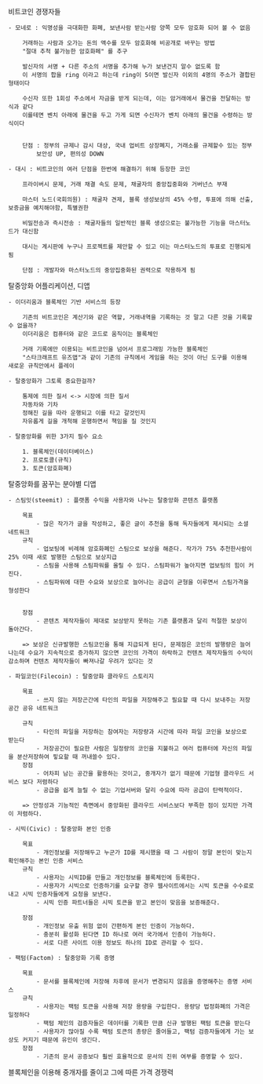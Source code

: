 비트코인 경쟁자들

	- 모네로 : 익명성을 극대화한 화폐, 보낸사람 받는사람 양쪽 모두 암호화 되어 볼 수 없음

		거래하는 사람과 오가는 돈의 액수를 모두 암호화해 비공개로 바꾸는 방법
		"절대 추척 불가능한 암호화페" 를 추구

		발신자의 서명 + 다른 주소의 서명을 추가해 누가 보낸건지 알수 없도록 함
		이 서명의 합을 ring 이라고 하는데 ring이 5이면 발신자 이외의 4명의 주소가 결합된 형태이다

		수신자 또한 1회성 주소에서 자금을 받게 되는데, 이는 암거래에서 물건을 전달하는 방식과 같다
		이를테면 벤치 아래에 물건을 두고 가게 되면 수신자가 벤치 아래의 물건을 수령하는 방식이다


		단점 : 정부의 규제나 감시 대상, 국내 업비트 상장폐지, 거래소를 규제할수 있는 정부
			보안성 UP, 편의성 DOWN
	
	- 대시 : 비트코인의 여러 단점을 한번에 해결하기 위해 등장한 코인

		프라이버시 문제, 거래 채결 속도 문제, 채굴자의 중앙집중화와 거버넌스 부재

		마스터 노드(국회의원) : 채굴자 견제, 블록 생성보상의 45% 수령, 투표에 의해 선출, 보증금을 예치해야함, 특별권한

		비밀전송과 즉시전송 : 채굴자들의 일반적인 블록 생성으로는 불가능한 기능을 마스터노드가 대신함

		대시는 계시판에 누구나 프로젝트를 제안할 수 있고 이는 마스터노드의 투표로 진행되게 됨

		단점 : 개발자와 마스터노드의 중앙집중화된 권력으로 작용하게 됨
		
		

탈중앙화 어플리케이션, 디앱

	- 이더리움과 블록체인 기반 서비스의 등장

		기존의 비트코인은 계산기와 같은 역할, 거래내역을 기록하는 것 말고 다른 것을 기록할 수 없을까?
		이더리움은 컴퓨터와 같은 코드로 움직이는 블록체인

		거래 기록에만 이용되는 비트코인을 넘어서 프로그래밍 가능한 블록체인
		"스타크래프트 유즈맵"과 같이 기존의 규칙에서 게임을 하는 것이 아닌 도구를 이용해 새로운 규칙안에서 플레이

	- 탈중앙화가 그토록 중요한걸까?

		통제에 의한 질서 <-> 시장에 의한 질서
		자동차와 기차
		정해진 길을 따라 운행되고 이를 타고 갈것인지
		자유롭게 길을 개척해 운행하면서 책임을 질 것인지

	- 탈중앙화를 위한 3가지 필수 요소

		1. 블록체인(데이터베이스)
		2. 프로토콜(규칙)
		3. 토큰(암호화폐)
			

탈중앙화를 꿈꾸는 분야별 디앱



	- 스팀잇(steemit) : 플랫폼 수익을 사용자와 나누는 탈중앙화 콘텐츠 플랫폼

		목표 
			- 많은 작가가 글을 작성하고, 좋은 글이 추천을 통해 독자들에게 제시되는 소셜 네트워크
		규칙
			- 업보팅에 비례해 암호화폐인 스팀으로 보상을 해준다. 작가가 75% 추천한사람이 25% 이때 새로 발행한 스팀으로 보상지급
			- 스팀을 사용해 스팀파워를 올릴 수 있다. 스팀파워가 높아지면 업보팅의 힘이 커진다.
			- 스팀파워에 대한 수요와 보상으로 늘어나는 공급이 균형을 이루면서 스팀가격을 형성한다

		 
		장점
			- 콘텐츠 제작자들이 제대로 보상받지 못하는 기존 플랫폼과 달리 적절한 보상이 돌아간다.

		=> 보상은 신규발행한 스팀코인을 통해 지급되게 된다, 문제점은 코인의 발행량은 늘어나는데 수요가 지속적으로 증가하지 않으면 코인의 가격이 하락하고 컨텐츠 제작자들의 수익이 감소하며 컨텐츠 제작자들이 빠져나갈 우려가 있다는 것

	- 파일코인(Filecoin) : 탈중앙화 클라우드 스토리지

		목표
			- 쓰지 않는 저장곤간에 타인의 파일을 저장해주고 필요할 때 다시 보내주는 저장 공간 공유 네트워크

		규칙
			- 타인의 파일을 저장하는 참여자는 저장량과 시간에 따라 파일 코인을 보상으로 받는다
			- 저장공간이 필요한 사람은 일정량의 코인을 지불하고 여러 컴퓨터에 자신의 파일을 분산저장하여 핗요할 때 꺼내쓸수 있다.
		장점
			- 어차피 남는 공간을 활용하는 것이고, 중개자가 없기 때문에 기업형 클라우드 서비스 보다 저렴하다
			- 공급을 쉽게 늘릴 수 없는 기업서버와 달리 수요에 따라 공급이 탄력적이다.

		=> 안정성과 기능적인 측면에서 중앙화된 클라우드 서비스보다 부족한 점이 있지만 가격이 저렴하다.

	- 시빅(Civic) : 탈중앙화 본인 인증
		
		목표
			- 개인정보를 저장해두고 누군가 ID를 제시했을 때 그 사람이 정말 본인이 맞는지 확인해주는 본인 인증 서비스
		규칙
			- 사용자는 시빅ID를 만들고 개인정보를 블록체인에 등록한다.
			- 사용자가 시빅으로 인증하기를 요구할 경우 웹사이트에서는 시빅 토큰을 수수료로 내고 시빅 인증자들에게 요청을 보낸다.
			- 시빅 인증 파트너들은 시빅 토큰을 받고 본인이 맞음을 보증해준다.

		장점
			- 개인정보 유출 위험 없이 간편하게 본인 인증이 가능하다.
			- 충분히 활성화 된다면 ID 하나로 여러 국가에서 인증이 가능하다.
			- 서로 다른 사이트 이용 정보도 하나의 ID로 관리할 수 있다.
			
	- 팩텀(Factom) : 탈중앙화 기록 증명
			
		목표
			- 문서를 블록체인에 저장해 차후에 문서가 변경되지 않음을 증명해주는 증명 서비스
		규칙
			- 사용자는 팩텀 토큰을 사용해 저장 용량을 구입한다. 용량당 법정화폐의 가격은 일정하다
			- 팩텀 체인의 검증자들은 데이터를 기록한 만큼 신규 발행된 팩텀 토큰을 받는다
			- 사용자가 많아질 수록 팩텀 토큰의 총량은 줄어들고, 팩텀 검증자들에게 가는 보상도 커지기 때문에 유인이 생긴다.
		장점
			- 기존의 문서 공증보다 훨씬 효율적으로 문서의 진위 여부를 증명할 수 있다.

블록체인을 이용해 중개자를 줄이고 그에 따른 가격 경쟁력
